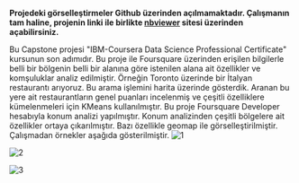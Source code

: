 **Projedeki görselleştirmeler Github üzerinden açılmamaktadır. Çalışmanın tam haline, projenin linki ile birlikte <a href="https://nbviewer.jupyter.org/">nbviewer</a> sitesi üzerinden açabilirsiniz.**

Bu Capstone projesi "IBM-Coursera Data Science Professional Certificate" kursunun son adımıdır. Bu proje ile Foursquare üzerinden erişilen bilgilerle belli bir bölgenin belli bir alanına göre istenilen alana ait özellikler ve komşuluklar analiz edilmiştir. Örneğin Toronto üzerinde bir İtalyan restaurantı arıyoruz. Bu arama işlemini harita üzerinde gösterdik. Aranan bu yere ait restaurantların genel puanları incelenmiş ve çeşitli özelliklere kümelenmeleri için KMeans kullanılmıştır.
Bu proje Foursquare Developer hesabıyla konum analizi yapılmıştır. Konum analizinden çeşitli bölgelere ait özellikler ortaya çıkarılmıştır. Bazı özellikle geomap ile görselleştirilmiştir. Çalışmadan örnekler aşağıda gösterilmiştir.
![1](https://user-images.githubusercontent.com/40672298/85906197-3c60f580-b816-11ea-8bee-2257270a06a9.png)

![2](https://user-images.githubusercontent.com/40672298/85906199-3d922280-b816-11ea-9cb2-c8db2f07c929.png)

![3](https://user-images.githubusercontent.com/40672298/85906201-408d1300-b816-11ea-9598-5e85ba34c8d0.png)
